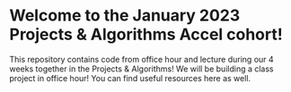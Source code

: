 # Welcome to the January 2023 Projects & Algorithms Accel cohort!

This repository contains code from office hour and lecture during our 4 weeks together in the Projects & Algorithms!  We will be building a class project in office hour!  You can find useful resources here as well.